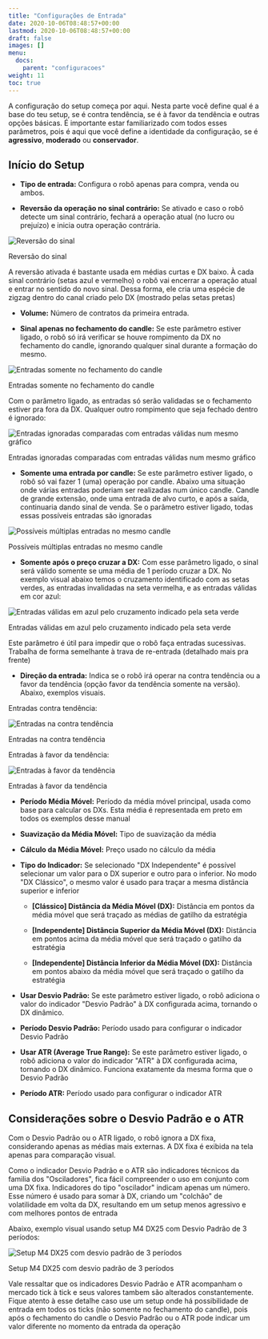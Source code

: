 ```yaml
---
title: "Configurações de Entrada"
date: 2020-10-06T08:48:57+00:00
lastmod: 2020-10-06T08:48:57+00:00
draft: false
images: []
menu:
  docs:
    parent: "configuracoes"
weight: 11
toc: true
---
```


A configuração do setup começa por aqui. Nesta parte você define qual é a base do teu setup, se é contra tendência, se é à favor da tendência e outras opções básicas. É importante estar familiarizado com todos esses parâmetros, pois é aqui que você define a identidade da configuração, se é **agressivo**, **moderado** ou **conservador**.

## Início do Setup

- **Tipo de entrada:** Configura o robô apenas para compra, venda ou ambos.

- **Reversão da operação no sinal contrário:** Se ativado e caso o robô detecte um sinal contrário, fechará a operação atual (no lucro ou prejuízo) e inicia outra operação contrária.

<div class="moldura">
    <img src="../../images/reversao.png" alt="Reversão do sinal">
    <p class="legenda">Reversão do sinal</p>
</div>

A reversão ativada é bastante usada em médias curtas e DX baixo. À cada sinal contrário (setas azul e vermelho) o robô vai encerrar a operação atual e entrar no sentido do novo sinal. Dessa forma, ele cria uma espécie de zigzag dentro do canal criado pelo DX (mostrado pelas setas pretas)

- **Volume:** Número de contratos da primeira entrada.

- **Sinal apenas no fechamento do candle:** Se este parâmetro estiver ligado, o robô só irá verificar se houve rompimento da DX no fechamento do candle, ignorando qualquer sinal durante a formação do mesmo.

<div class="moldura">
    <img src="../../images/entrada-01.png" alt="Entradas somente no fechamento do candle">
    <p class="legenda">Entradas somente no fechamento do candle</p>
</div>

Com o parâmetro ligado, as entradas só serão validadas se o fechamento estiver pra fora da DX. Qualquer outro rompimento que seja fechado dentro é ignorado:

<div class="moldura">
    <img src="../../images/entrada-02.png" alt="Entradas ignoradas comparadas com entradas válidas num mesmo gráfico">
    <p class="legenda">Entradas ignoradas comparadas com entradas válidas num mesmo gráfico</p>
</div>

- **Somente uma entrada por candle:** Se este parâmetro estiver ligado, o robô só vai fazer 1 (uma) operação por candle. Abaixo uma situação onde várias entradas poderiam ser realizadas num único candle. Candle de grande extensão, onde uma entrada de alvo curto, e após a saída, continuaria dando sinal de venda. Se o parâmetro estiver ligado, todas essas possíveis entradas são ignoradas

<div class="moldura">
    <img src="../../images/entrada-03.png" alt="Possíveis múltiplas entradas no mesmo candle">
    <p class="legenda">Possíveis múltiplas entradas no mesmo candle</p>
</div>

- **Somente após o preço cruzar a DX:** Com esse parâmetro ligado, o sinal será válido somente se uma média de 1 período cruzar a DX. No exemplo visual abaixo temos o cruzamento identificado com as setas verdes, as entradas invalidadas na seta vermelha, e as entradas válidas em cor azul:

<div class="moldura">
    <img src="../../images/entrada-04.png" alt="Entradas válidas em azul pelo cruzamento indicado pela seta verde">
    <p class="legenda">Entradas válidas em azul pelo cruzamento indicado pela seta verde</p>
</div>

Este parâmetro é útil para impedir que o robô faça entradas sucessivas. Trabalha de forma semelhante à trava de re-entrada (detalhado mais pra frente)

- **Direção da entrada:** Indica se o robô irá operar na contra tendência ou a favor da tendência (opção favor da tendência somente na versão). Abaixo, exemplos visuais.

Entradas contra tendência:

<div class="moldura">
    <img src="../../images/entrada-05.png" alt="Entradas na contra tendência">
    <p class="legenda">Entradas na contra tendência</p>
</div>

Entradas à favor da tendência:

<div class="moldura">
    <img src="../../images/entrada-06.png" alt="Entradas à favor da tendência">
    <p class="legenda">Entradas à favor da tendência</p>
</div>


- **Período Média Móvel:** Período da média móvel principal, usada como base para calcular os DXs. Esta média é representada em preto em todos os exemplos desse manual
  
- **Suavização da Média Móvel:** Tipo de suavização da média

- **Cálculo da Média Móvel:** Preço usado no cálculo da média

- **Tipo do Indicador:** Se selecionado "DX Independente" é possível selecionar um valor para o DX superior e outro para o inferior. No modo "DX Clássico", o mesmo valor é usado para traçar a mesma distância superior e inferior
  
  - **[Clássico] Distância da Média Móvel (DX):**  Distância em pontos da média móvel que será traçado as médias de gatilho da estratégia
  
  - **[Independente] Distância Superior da Média Móvel (DX):** Distância em pontos acima da média móvel que será traçado o gatilho da estratégia
  
  - **[Independente] Distância Inferior da Média Móvel (DX):** Distância em pontos abaixo da média móvel que será traçado o gatilho da estratégia


- **Usar Desvio Padrão:** Se este parâmetro estiver ligado, o robô adiciona o valor do indicador "Desvio Padrão" à DX configurada acima, tornando o DX dinâmico.

- **Período Desvio Padrão:** Período usado para configurar o indicador Desvio Padrão

- **Usar ATR (Average True Range):** Se este parâmetro estiver ligado, o robô adiciona o valor do indicador "ATR" à DX configurada acima, tornando o DX dinâmico. Funciona exatamente da mesma forma que o Desvio Padrão

- **Período ATR:** Período usado para configurar o indicador ATR

## Considerações sobre o Desvio Padrão e o ATR

Com o Desvio Padrão ou o ATR ligado, o robô ignora a DX fixa, considerando apenas as médias mais externas. A DX fixa é exibida na tela apenas para comparação visual.

Como o indicador Desvio Padrão e o ATR são indicadores técnicos da familia dos "Osciladores", fica fácil compreender o uso em conjunto com uma DX fixa. Indicadores do tipo "oscilador" indicam apenas um número. Esse número é usado para somar à DX, criando um "colchão" de volatilidade em volta da DX, resultando em um setup menos agressivo e com melhores pontos de entrada

Abaixo, exemplo visual usando setup M4 DX25 com Desvio Padrão de 3 períodos:

<div class="moldura">
    <img src="../../images/entrada-07.png" alt="Setup M4 DX25 com desvio padrão de 3 períodos">
    <p class="legenda">Setup M4 DX25 com desvio padrão de 3 períodos</p>
</div>

Vale ressaltar que os indicadores Desvio Padrão e ATR acompanham o mercado tick à tick e seus valores tambem são alterados constantemente. Fique atento à esse detalhe caso use um setup onde há possibilidade de entrada em todos os ticks (não somente no fechamento do candle), pois após o fechamento do candle o Desvio Padrão ou o ATR pode indicar um valor diferente no momento da entrada da operação
